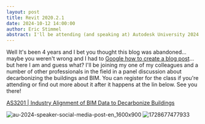 ```yaml
---
layout: post
title: Revit 2020.2.1
date: 2024-10-12 14:00:00
author: Eric Stimmel
abstract: I'll be attending (and speaking at) Autodesk University 2024 next week.
---
```


Well It's been 4 years and I bet you thought this blog was abandoned... maybe you weren't wrong and I had to [Google how to create a blog post](https://docs.github.com/en/pages/setting-up-a-github-pages-site-with-jekyll/adding-content-to-your-github-pages-site-using-jekyll)... but here I am and guess what? I'll be joining my one of my colleagues and a number of other professionals in the field in a panel discussion about decarbonizing the buildings and BIM. You can register for the class if you're attending or find out more about it after it happens at the lin below. See you there!

[AS3201 | Industry Alignment of BIM Data to Decarbonize Buildings](https://conferences.autodesk.com/flow/autodesk/au2024/sessioncatalog/page/inperson/session/1714434768695001NYJK)

![au-2024-speaker-social-media-post-en_1600x900](https://github.com/user-attachments/assets/cbb0227e-c769-48a9-94a2-02fdad14c245)
![1728677477933](https://github.com/user-attachments/assets/6ecddb69-2b17-48c1-a845-9f11c636caaa)

